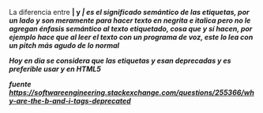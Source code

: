 La diferencia entre <b> | <strong> y <i> | <em> es el significado semántico de las etiquetas, por un lado <b> y <i> son meramente para hacer texto en negrita e italica pero no le agregan énfasis semántico al texto etiquetado, cosa que <strong> y <em> sí hacen, por ejemplo <em> hace que al leer el texto con un programa de voz, este lo lea con un pitch más agudo de lo normal

Hoy en dia se considera que las etiquetas <b> y <i> esan deprecadas y es preferible usar <strong> y <em> en HTML5

fuente https://softwareengineering.stackexchange.com/questions/255366/why-are-the-b-and-i-tags-deprecated